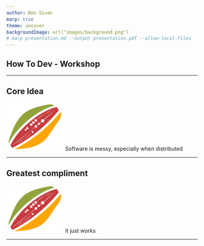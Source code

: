 ```yaml
---
author: Ben Sivan
marp: true
theme: uncover
backgroundImage: url("images/background.png")
# marp presentation.md --output presentation.pdf --allow-local-files
---
```


## How To Dev - Workshop

---

## Core Idea
![width:30.2px height:25.2px](images/cocoa-bean.png) Software is messy, especially when distributed

---

## Greatest compliment
![width:30.2px height:25.2px](images/cocoa-bean.png) It just works

---

